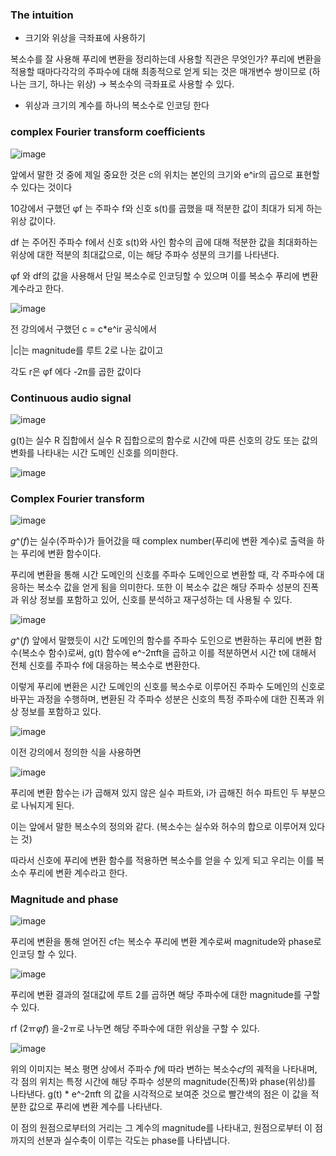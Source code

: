 ### The intuition

- 크기와 위상을 극좌표에 사용하기

복소수를 잘 사용해 푸리에 변환을 정리하는데 사용할 직관은 무엇인가? 푸리에 변환을 적용할 때마다각각의 주파수에 대해 최종적으로 얻게 되는 것은 매개변수 쌍이므로 (하나는 크기, 하나는 위상) → 복소수의 극좌표로 사용할 수 있다. 

- 위상과 크기의 계수를 하나의 복소수로 인코딩 한다

### complex Fourier transform coefficients

![image](https://github.com/meowmoeww/Audio/assets/89447043/0d2b174b-9aa9-4bcb-a245-b0f8714ddc47)

앞에서 말한 것 중에 제일 중요한 것은 c의 위치는 본인의 크기와 e^ir의 곱으로 표현할 수 있다는 것이다

10강에서 구했던  φf 는 주파수 f와 신호 s(t)를 곱했을 때 적분한 값이 최대가 되게 하는 위상 값이다. 

df 는 주어진 주파수 f에서 신호 s(t)와 사인 함수의 곱에 대해 적분한 값을 최대화하는 위상에 대한 적분의 최대값으로, 이는 해당 주파수 성분의 크기를 나타낸다. 

φf 와 df의 값을 사용해서 단일 복소수로 인코딩할 수 있으며 이를 복소수 푸리에 변환계수라고 한다. 

![image](https://github.com/meowmoeww/Audio/assets/89447043/df03c95e-c477-4fd0-9179-d8ff4c9744b8)

전 강의에서 구했던 c = c*e^ir 공식에서

|c|는 magnitude를 루트 2로 나눈 값이고

각도 r은 φf 에다 -2π를 곱한 값이다

### Continuous audio signal

![image](https://github.com/meowmoeww/Audio/assets/89447043/1ebe3ae2-836e-4650-893d-b73817632ba5)

g(t)는  실수 R 집합에서 실수 R 집합으로의 함수로 시간에 따른 신호의 강도 또는 값의 변화를 나타내는 시간 도메인 신호를 의미한다. 

![image](https://github.com/meowmoeww/Audio/assets/89447043/8c5438d6-bac7-4392-92c1-76ebd9e9caa0)

### Complex Fourier transform

![image](https://github.com/meowmoeww/Audio/assets/89447043/1836dcf1-58ef-47ba-ace7-4b7bfe23efb3)

*g*^(*f*)는 실수(주파수)가 들어갔을 때 complex number(푸리에 변환 계수)로 출력을 하는 푸리에 변환 함수이다.

푸리에 변환을 통해 시간 도메인의 신호를 주파수 도메인으로 변환할 때, 각 주파수에 대응하는 복소수 값을 얻게 됨을 의미한다. 또한 이 복소수 값은 해당 주파수 성분의 진폭과 위상 정보를 포함하고 있어, 신호를 분석하고 재구성하는 데 사용될 수 있다. 

![image](https://github.com/meowmoeww/Audio/assets/89447043/2bed7d1a-9435-462f-bdff-bc47bef25539)

*g*^(*f*) 앞에서 말했듯이 시간 도메인의 함수를 주파수 도인으로 변환하는 푸리에 변환 함수(복소수 함수)로써, g(t) 함수에  e^-2πft을 곱하고 이를 적분하면서 시간 t에 대해서 전체 신호를 주파수 f에 대응하는 복소수로 변환한다. 

이렇게 푸리에 변환은 시간 도메인의 신호를 복소수로 이루어진 주파수 도메인의 신호로 바꾸는 과정을 수행하며, 변환된 각 주파수 성분은 신호의 특정 주파수에 대한 진폭과 위상 정보를 포함하고 있다.

![image](https://github.com/meowmoeww/Audio/assets/89447043/657d70e2-7727-489c-b0ee-c734a29094d4)

이전 강의에서 정의한 식을 사용하면 

![image](https://github.com/meowmoeww/Audio/assets/89447043/f950f730-03ea-4d75-953f-8b0dd7390525)

푸리에 변환 함수는 i가 곱해져 있지 않은 실수 파트와, i가 곱해진 허수 파트인 두 부분으로 나눠지게 된다. 

이는 앞에서 말한 복소수의 정의와 같다. (복소수는 실수와 허수의 합으로 이루어져 있다는 것)

따라서 신호에 푸리에 변환 함수를 적용하면 복소수를 얻을 수 있게 되고 우리는 이를 복소수 푸리에 변환 계수라고 한다.  

### Magnitude and phase

![image](https://github.com/meowmoeww/Audio/assets/89447043/2c6b0bf3-32aa-429a-9a9f-22a3e1e2de93)

푸리에 변환을 통해 얻어진 cf는 복소수 푸리에 변환 계수로써 magnitude와 phase로 인코딩 할 수 있다. 

![image](https://github.com/meowmoeww/Audio/assets/89447043/621f44a0-9bdd-420f-9a63-f965452c0bd0)

푸리에 변환 결과의 절대값에 루트 2를 곱하면 해당 주파수에 대한 magnitude를 구할 수 있다. 

rf (2ㅠ*φf*) 을-2ㅠ로 나누면 해당 주파수에 대한 위상을 구할 수 있다. 

![image](https://github.com/meowmoeww/Audio/assets/89447043/c5fa548a-e979-4201-b313-2cad7d0624b8)

위의 이미지는 복소 평면 상에서 주파수 *f*에 따라 변하는 복소수*cf*의 궤적을 나타내며, 각 점의 위치는 특정 시간에 해당 주파수 성분의 magnitude(진폭)와 phase(위상)를 나타낸다.  g(t) * e^-2πft 의 값을 시각적으로 보여준 것으로 빨간색의 점은 이 값을 적분한 값으로 푸리에 변환 계수를 나타낸다. 

이 점의 원점으로부터의 거리는 그 계수의 magnitude를 나타내고, 원점으로부터 이 점까지의 선분과 실수축이 이루는 각도는 phase를 나타냅니다.
